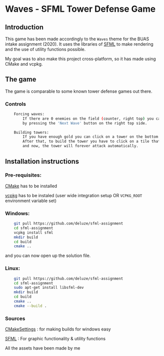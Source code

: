 # Waves - SFML Tower Defense Game

## Introduction

This game has been made accordingly to the `Waves` theme for the BUAS intake assignment (2020).
It uses the libraries of [SFML](https://github.com/SFML/SFML) to make rendering and the use of utility functions possible.

My goal was to also make this project cross-platform, so it has made using CMake and vcpkg.

## The game

The game is comparable to some known tower defense games out there.

### Controls

```bash
    Forcing waves:
        If there are 0 enemies on the field (counter, right top) you can force a wave
        by pressing the 'Next Wave' button on the right top side.
        
    Building towers:
        If you have enough gold you can click on a tower on the bottom side (the shop)
        After that, to build the tower you have to click on a tile that is buildable (green tiles)
        and now, the tower will forever attack automatically.
```


## Installation instructions

### Pre-requisites:
[CMake](https://cmake.org/) has to be installed

[vcpkg](https://github.com/microsoft/vcpkg) has to be instaled (user wide integration setup OR `VCPKG_ROOT` environment variable set)

### Windows:

```bash
    git pull https://github.com/deluze/sfml-assignment
    cd sfml-assignment
    vcpkg install sfml
    mkdir build
    cd build
    cmake ..
```

and you can now open up the solution file.

### Linux:

```bash
    git pull https://github.com/deluze/sfml-assignment
    cd sfml-assignment
    sudo apt-get install libsfml-dev
    mkdir build
    cd build
    cmake ..
    cmake --build .
```


### Sources

[CMakeSettings](https://docs.microsoft.com/en-us/cpp/build/cmakesettings-reference?view=vs-2019)
: for making builds for windows easy

[SFML](https://github.com/SFML/SFML) : For graphic functionality & utility functions

All the assets have been made by me